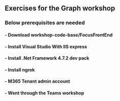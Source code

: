 ## Exercises for the Graph workshop
### Below prerequisites are needed
#### - Download workshop-code-base/FocusFrontEnd 
#### - Install Visual Studio With IIS express
#### - Install .Net Framework 4.7.2 dev pack
#### - Install ngrok 
#### - M365 Tenant admin account
#### - Went through the Teams workshop



